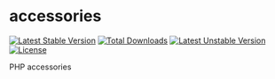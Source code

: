 # accessories

[![Latest Stable Version](https://poser.pugx.org/alecrabbit/accessories/v/stable)](https://packagist.org/packages/alecrabbit/accessories)
[![Total Downloads](https://poser.pugx.org/alecrabbit/accessories/downloads)](https://packagist.org/packages/alecrabbit/accessories)
[![Latest Unstable Version](https://poser.pugx.org/alecrabbit/accessories/v/unstable)](https://packagist.org/packages/alecrabbit/accessories)
[![License](https://poser.pugx.org/alecrabbit/accessories/license)](https://packagist.org/packages/alecrabbit/accessories)

PHP accessories

